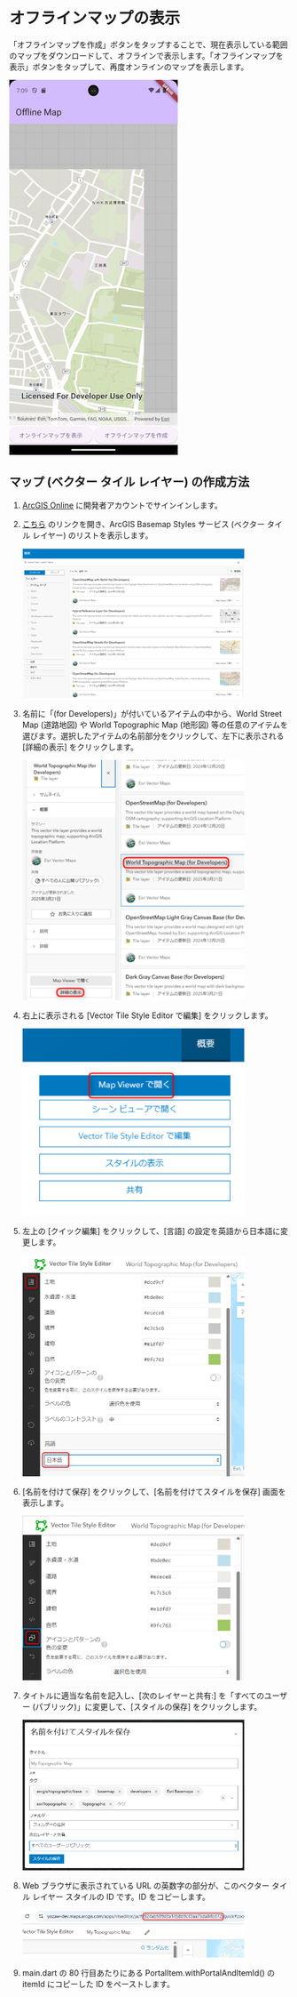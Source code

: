 # オフラインマップの表示

「オフラインマップを作成」ボタンをタップすることで、現在表示している範囲のマップをダウンロードして、オフラインで表示します。「オフラインマップを表示」ボタンをタップして、再度オンラインのマップを表示します。

![オフラインマップの表示](image.png)

## マップ (ベクター タイル レイヤー) の作成方法

1. [ArcGIS Online](https://www.arcgis.com/home/signin.html) に開発者アカウントでサインインします。

2. [こちら](https://yozaw-dev.maps.arcgis.com/home/search.html?restrict=false&sortField=relevance&sortOrder=desc&searchTerm=owner%3A%22esri_vector%22+deve#content) のリンクを開き、ArcGIS Basemap Styles サービス (ベクター タイル レイヤー) のリストを表示します。

    <img src="images/01.png" width="400">
3. 名前に「(for Developers)」が付いているアイテムの中から、World Street Map (道路地図) や World Topographic Map (地形図) 等の任意のアイテムを選びます。選択したアイテムの名前部分をクリックして、左下に表示される [詳細の表示] をクリックします。

    <img src="images/02.png" width="400">
4. 右上に表示される [Vector Tile Style Editor で編集] をクリックします。

    <img src="images/03.png" width="400">
5. 左上の [クイック編集] をクリックして、[言語] の設定を英語から日本語に変更します。

    <img src="images/04.png" width="400">
6. [名前を付けて保存] をクリックして、[名前を付けてスタイルを保存] 画面を表示します。

    <img src="images/05.png" width="400">
7. タイトルに適当な名前を記入し、[次のレイヤーと共有:] を「すべてのユーザー (パブリック)」に変更して、[スタイルの保存] をクリックします。

    <img src="images/06.png" width="400">
8. Web ブラウザに表示されている URL の英数字の部分が、このベクター タイル レイヤー スタイルの ID です。ID をコピーします。

    <img src="images/07.png" width="400">
9. main.dart の 80 行目あたりにある PortalItem.withPortalAndItemId() の itemId にコピーした ID をペーストします。